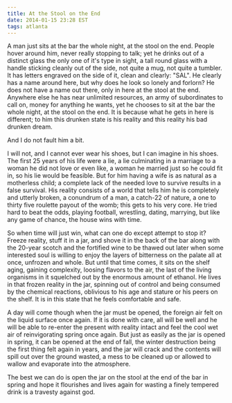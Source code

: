 ```yaml
---
title: At the Stool on the End
date: 2014-01-15 23:28 EST
tags: atlanta
---
```


A man just sits at the bar the whole night, at the stool on the end. People hover around him, never really stopping to talk; yet he drinks out of a distinct glass the only one of it's type in sight, a tall round glass with a handle sticking cleanly out of the side, not quite a mug, not quite a tumbler. It has letters engraved on the side of it, clean and clearly: "SAL". He clearly has a name around here, but why does he look so lonely and forlorn? He does not have a name out there, only in here at the stool at the end. Anywhere else he has near unlimited resources, an army of subordinates to call on, money for anything he wants, yet he chooses to sit at the bar the whole night, at the stool on the end. It is because what he gets in here is different; to him this drunken state is his reality and this reality his bad drunken dream.

And I do not fault him a bit.

I will not, and I cannot ever wear his shoes, but I can imagine in his shoes. The first 25 years of his life were a lie, a lie culminating in a marriage to a woman he did not love or even like, a woman he married just so he could fit in, so his lie would be feasible. But for him having a wife is as natural as a motherless child; a complete lack of the needed love to survive results in a false survival. His reality consists of a world that tells him he is completely and utterly broken, a conundrum of a man, a catch-22 of nature, a one to thirty five roulette payout of the womb; this gets to his very core. He tried hard to beat the odds, playing football, wrestling, dating, marrying, but like any game of chance, the house wins with time.

So when time will just win, what can one do except attempt to stop it? Freeze reality, stuff it in a jar, and shove it in the back of the bar along with the 20-year scotch and the fortified wine to be thawed out later when some interested soul is willing to enjoy the layers of bitterness on the palate all at once, unfrozen and whole. But until that time comes, it sits on the shelf aging, gaining complexity, loosing flavors to the air, the last of the living organisms in it squelched out by the enormous amount of ethanol. He lives in that frozen reality in the jar, spinning out of control and being consumed by the chemical reactions, oblivious to his age and stature or his peers on the shelf. It is in this state that he feels comfortable and safe.

A day will come though when the jar must be opened, the foreign air felt on the liquid surface once again. If it is done with care, all will be well and he will be able to re-enter the present with reality intact and feel the cool wet air of reinvigorating spring once again. But just as easily as the jar is opened in spring, it can be opened at the end of fall, the winter destruction being the first thing felt again in years, and the jar will crack and the contents will spill out over the ground wasted, a mess to be cleaned up or allowed to wallow and evaporate into the atmosphere.

The best we can do is open the jar on the stool at the end of the bar in spring and hope it flourishes and lives again for wasting a finely tempered drink is a travesty against god.
